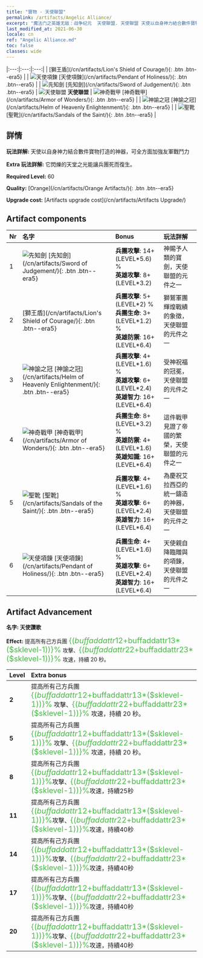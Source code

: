 ```yaml
---
title: "寶物 - 天使聯盟"
permalink: /artifacts/Angelic Alliance/
excerpt: "魔法门之英雄无敌：战争纪元  天使聯盟. 天使聯盟 天使以自身神力結合數件寶物打造的神器，可全方面加強友軍戰鬥力"
last_modified_at: 2021-06-30
locale: cn
ref: "Angelic Alliance.md"
toc: false
classes: wide
---
```


  |:---:|:---:|:---:| 
  |  [獅王盾](/cn/artifacts/Lion's Shield of Courage/){: .btn .btn--era5} |   | ![天使項鍊](/images/t/artifact_40416.png) [天使項鍊](/cn/artifacts/Pendant of Holiness/){: .btn .btn--era5} | 
  | ![先知劍](/images/t/artifact_40411.png) [先知劍](/cn/artifacts/Sword of Judgement/){: .btn .btn--era5} | ![天使聯盟](/images/t/icon_artifact_41.png) **天使聯盟** | ![神奇戰甲](/images/t/artifact_40414.png) [神奇戰甲](/cn/artifacts/Armor of Wonders/){: .btn .btn--era5} | 
  | ![神諭之冠](/images/t/artifact_40413.png) [神諭之冠](/cn/artifacts/Helm of Heavenly Enlightenment/){: .btn .btn--era5} |   | ![聖靴](/images/t/artifact_40415.png) [聖靴](/cn/artifacts/Sandals of the Saint/){: .btn .btn--era5} | 


## 詳情

 **玩法詳解:** 天使以自身神力結合數件寶物打造的神器，可全方面加強友軍戰鬥力

 **Extra 玩法詳解:** 它閃爍的天堂之光能讓兵團死而復生。

 **Required Level:** 60

 **Quality:** [Orange](/cn/artifacts/Orange Artifacts/){: .btn .btn--era5}

 **Upgrade cost:** [Artifacts upgrade cost](/cn/artifacts/Artifacts Upgrade/)



## Artifact components

  | Nr |    名字    |   Bonus | 玩法詳解 | 
  |:---|:-----------|:--------|:------------| 
  | 1 | ![先知劍](/images/t/artifact_40411.png) [先知劍](/cn/artifacts/Sword of Judgement/){: .btn .btn--era5} | **兵團攻擊**: 14+(LEVEL\*5.6) %<br/>**英雄攻擊**: 8+(LEVEL\*3.2) | 神賜予人類的寶劍，天使聯盟的元件之一 | 
  | 2 | [獅王盾](/cn/artifacts/Lion's Shield of Courage/){: .btn .btn--era5} | **兵團攻擊**: 5+(LEVEL\*2) %<br/>**兵團生命**: 3+(LEVEL\*1.2) %<br/>**英雄防禦**: 16+(LEVEL\*6.4) | 獅鷲軍團輝煌戰績的象徵，天使聯盟的元件之一 | 
  | 3 | ![神諭之冠](/images/t/artifact_40413.png) [神諭之冠](/cn/artifacts/Helm of Heavenly Enlightenment/){: .btn .btn--era5} | **兵團攻擊**: 4+(LEVEL\*1.6) %<br/>**英雄攻擊**: 6+(LEVEL\*2.4)<br/>**英雄智力**: 16+(LEVEL\*6.4) | 受神祝福的冠冕，天使聯盟的元件之一 | 
  | 4 | ![神奇戰甲](/images/t/artifact_40414.png) [神奇戰甲](/cn/artifacts/Armor of Wonders/){: .btn .btn--era5} | **兵團生命**: 8+(LEVEL\*3.2) %<br/>**英雄防禦**: 4+(LEVEL\*1.6)<br/>**英雄知識**: 16+(LEVEL\*6.4) | 這件戰甲見證了帝國的繁榮，天使聯盟的元件之一 | 
  | 5 | ![聖靴](/images/t/artifact_40415.png) [聖靴](/cn/artifacts/Sandals of the Saint/){: .btn .btn--era5} | **兵團攻擊**: 4+(LEVEL\*1.6) %<br/>**英雄攻擊**: 6+(LEVEL\*2.4)<br/>**英雄智力**: 16+(LEVEL\*6.4) | 為慶祝艾拉西亞的統一鑄造的神器，天使聯盟的元件之一 | 
  | 6 | ![天使項鍊](/images/t/artifact_40416.png) [天使項鍊](/cn/artifacts/Pendant of Holiness/){: .btn .btn--era5} | **兵團生命**: 4+(LEVEL\*1.6) %<br/>**英雄攻擊**: 6+(LEVEL\*2.4)<br/>**英雄智力**: 16+(LEVEL\*6.4) | 天使親自降臨贈與的項鍊，天使聯盟的元件之一 | 


## Artifact Advancement

 **名字: 天使讚歌**

 **Effect:** 提高所有己方兵團 <span style="color: #48b946;font-size:20px">{($buffaddattr12+$buffaddattr13*($sklevel-1))}%</span> 攻擊、<span style="color: #48b946;font-size:20px">{($buffaddattr22+$buffaddattr23*($sklevel-1))}%</span> 攻速，持續 20 秒。

  |  Level  |    Extra bonus  | 
  |:--------|:----------------| 
  | **2** | 提高所有己方兵團 <span style="color: #48b946;font-size:20px">{($buffaddattr12+$buffaddattr13*($sklevel-1))}%</span> 攻擊、<span style="color: #48b946;font-size:20px">{($buffaddattr22+$buffaddattr23*($sklevel-1))}%</span> 攻速，持續 20 秒。 | 
  | **5** | 提高所有己方兵團 <span style="color: #48b946;font-size:20px">{($buffaddattr12+$buffaddattr13*($sklevel-1))}%</span> 攻擊、<span style="color: #48b946;font-size:20px">{($buffaddattr22+$buffaddattr23*($sklevel-1))}%</span> 攻速，持續 20 秒。 | 
  | **8** | 提高所有己方兵團<span style="color: #48b946;font-size:20px">{($buffaddattr12+$buffaddattr13*($sklevel-1))}%</span>攻擊、<span style="color: #48b946;font-size:20px">{($buffaddattr22+$buffaddattr23*($sklevel-1))}%</span>攻速，持續25秒 | 
  | **11** | 提高所有己方兵團<span style="color: #48b946;font-size:20px">{($buffaddattr12+$buffaddattr13*($sklevel-1))}%</span>攻擊、<span style="color: #48b946;font-size:20px">{($buffaddattr22+$buffaddattr23*($sklevel-1))}%</span>攻速，持續40秒 | 
  | **14** | 提高所有己方兵團<span style="color: #48b946;font-size:20px">{($buffaddattr12+$buffaddattr13*($sklevel-1))}%</span>攻擊、<span style="color: #48b946;font-size:20px">{($buffaddattr22+$buffaddattr23*($sklevel-1))}%</span>攻速，持續40秒 | 
  | **17** | 提高所有己方兵團<span style="color: #48b946;font-size:20px">{($buffaddattr12+$buffaddattr13*($sklevel-1))}%</span>攻擊、<span style="color: #48b946;font-size:20px">{($buffaddattr22+$buffaddattr23*($sklevel-1))}%</span>攻速，持續40秒 | 
  | **20** | 提高所有己方兵團<span style="color: #48b946;font-size:20px">{($buffaddattr12+$buffaddattr13*($sklevel-1))}%</span>攻擊、<span style="color: #48b946;font-size:20px">{($buffaddattr22+$buffaddattr23*($sklevel-1))}%</span>攻速，持續40秒 | 

